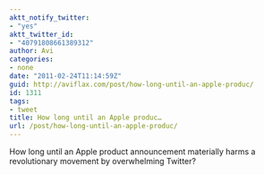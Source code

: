 ```yaml
---
aktt_notify_twitter:
- "yes"
aktt_twitter_id:
- "40791808661389312"
author: Avi
categories:
- none
date: "2011-02-24T11:14:59Z"
guid: http://aviflax.com/post/how-long-until-an-apple-produc/
id: 1311
tags:
- tweet
title: How long until an Apple produc…
url: /post/how-long-until-an-apple-produc/
---
```

How long until an Apple product announcement materially harms a revolutionary movement by overwhelming Twitter?